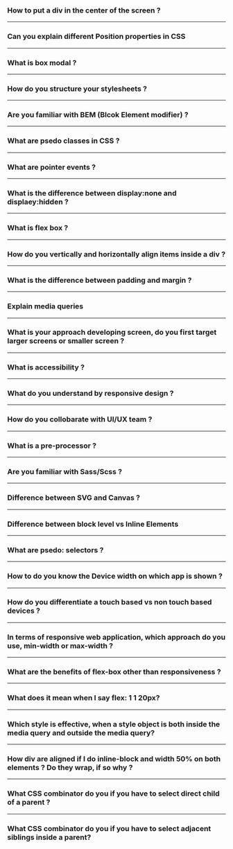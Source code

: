 ### How to put a div in the center of the screen ? 

---

### Can you explain different Position properties in CSS

---

### What is box modal ?

---

### How do you structure your stylesheets ?

---

### Are you familiar with BEM (Blcok Element modifier) ?

---

### What are psedo classes in CSS ?

---

### What are pointer events ?

---

### What is the difference between display:none and displaey:hidden ?

---

### What is flex box ?

---

### How do you vertically and horizontally align items inside a div ?

----

### What is the difference between padding and margin ?

--- 

### Explain media queries

---

### What is your approach developing screen, do you first target larger screens or smaller screen ?

---

### What is accessibility ?

---

### What do you understand by responsive design ?

---

### How do you collobarate with UI/UX team ?

--- 

### What is a pre-processor ?

---

### Are you familiar with Sass/Scss ?

---

### Difference between SVG and Canvas ? 

---

### Difference between block level vs Inline Elements

---

### What are psedo: selectors ?

---

### How to do you know the Device width on which app is shown ?

---

### How do you differentiate a touch based vs non touch based devices ?

---

### In terms of responsive web application, which approach do you use, min-width or max-width ?

---

### What are the benefits of flex-box other than responsiveness ?

---

### What does it mean when I say flex: 1 1 20px?

---

### Which style is effective, when a style object is both inside the media query and outside the media query?

---

### How div are aligned if I do inline-block and width 50% on both elements ? Do they wrap, if so why ?

---

### What CSS combinator do you if you have to select direct child of a parent ?

---

### What CSS combinator do you if you have to select adjacent siblings inside a parent?

